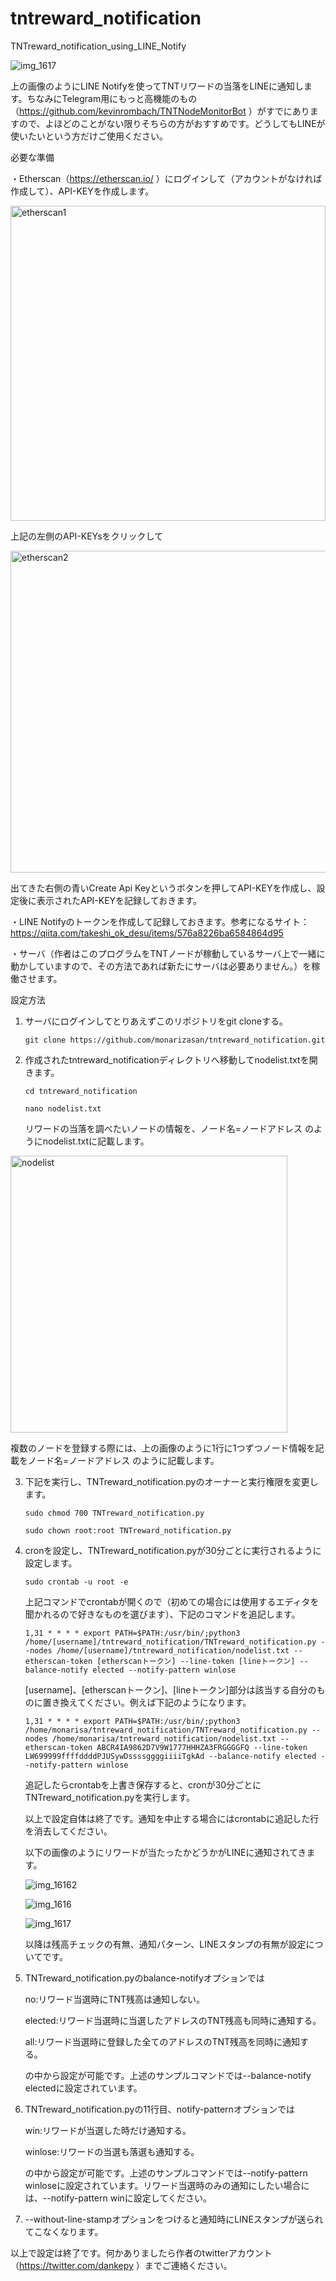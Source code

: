 # tntreward_notification
TNTreward_notification_using_LINE_Notify

![img_1617](https://user-images.githubusercontent.com/32188449/33521399-653bf124-d814-11e7-97d4-342e1174c26c.jpg)

上の画像のようにLINE Notifyを使ってTNTリワードの当落をLINEに通知します。ちなみにTelegram用にもっと高機能のもの（https://github.com/kevinrombach/TNTNodeMonitorBot ）がすでにありますので、よほどのことがない限りそちらの方がおすすめです。どうしてもLINEが使いたいという方だけご使用ください。

必要な準備

・Etherscan（https://etherscan.io/ ）にログインして（アカウントがなければ作成して）、API-KEYを作成します。

<img width="504" alt="etherscan1" src="https://user-images.githubusercontent.com/32188449/33521257-94a713a2-d810-11e7-9209-80c296906e60.png">

   上記の左側のAPI-KEYsをクリックして

<img width="515" alt="etherscan2" src="https://user-images.githubusercontent.com/32188449/33521265-bab08ccc-d810-11e7-9716-53775d864587.png">

   出てきた右側の青いCreate Api Keyというボタンを押してAPI-KEYを作成し、設定後に表示されたAPI-KEYを記録しておきます。

・LINE Notifyのトークンを作成して記録しておきます。参考になるサイト：https://qiita.com/takeshi_ok_desu/items/576a8226ba6584864d95

・サーバ（作者はこのプログラムをTNTノードが稼動しているサーバ上で一緒に動かしていますので、その方法であれば新たにサーバは必要ありません。）を稼働させます。

設定方法

1. サーバにログインしてとりあえずこのリポジトリをgit cloneする。

    `git clone https://github.com/monarizasan/tntreward_notification.git`
    
2. 作成されたtntreward_notificationディレクトリへ移動してnodelist.txtを開きます。

    `cd tntreward_notification`
    
    `nano nodelist.txt`
    
   リワードの当落を調べたいノードの情報を、ノード名=ノードアドレス のようにnodelist.txtに記載します。
   
<img width="443" alt="nodelist" src="https://user-images.githubusercontent.com/32188449/33521285-700fef40-d811-11e7-8dd6-5b555383d50f.png">
   
   複数のノードを登録する際には、上の画像のように1行に1つずつノード情報を記載をノード名=ノードアドレス のように記載します。

3. 下記を実行し、TNTreward_notification.pyのオーナーと実行権限を変更します。

    `sudo chmod 700 TNTreward_notification.py`
    
    `sudo chown root:root TNTreward_notification.py`
    
4. cronを設定し、TNTreward_notification.pyが30分ごとに実行されるように設定します。

    `sudo crontab -u root -e`
    
   上記コマンドでcrontabが開くので（初めての場合には使用するエディタを聞かれるので好きなものを選びます）、下記のコマンドを追記します。
   
    `1,31 * * * * export PATH=$PATH:/usr/bin/;python3 /home/[username]/tntreward_notification/TNTreward_notification.py --nodes /home/[username]/tntreward_notification/nodelist.txt --etherscan-token [etherscanトークン] --line-token [lineトークン] --balance-notify elected --notify-pattern winlose`
    
   [username]、[etherscanトークン]、[lineトークン]部分は該当する自分のものに置き換えてください。例えば下記のようになります。
   
   `1,31 * * * * export PATH=$PATH:/usr/bin/;python3 /home/monarisa/tntreward_notification/TNTreward_notification.py --nodes /home/monarisa/tntreward_notification/nodelist.txt --etherscan-token ABCR4IA9862D7V9W1777HHHZA3FRGGGGFQ --line-token LW699999ffffddddPJUSywDssssggggiiiiTgkAd --balance-notify elected --notify-pattern winlose`
   
   追記したらcrontabを上書き保存すると、cronが30分ごとにTNTreward_notification.pyを実行します。
   
   以上で設定自体は終了です。通知を中止する場合にはcrontabに追記した行を消去してください。
   
   以下の画像のようにリワードが当たったかどうかがLINEに通知されてきます。
   
   ![img_16162](https://user-images.githubusercontent.com/32188449/33521392-3c84c5f8-d814-11e7-9524-6f71e1e9b388.jpg)
   
   ![img_1616](https://user-images.githubusercontent.com/32188449/33521395-5fbc8934-d814-11e7-8be8-fead1553dcf8.jpg)

   ![img_1617](https://user-images.githubusercontent.com/32188449/33521399-653bf124-d814-11e7-97d4-342e1174c26c.jpg)

   以降は残高チェックの有無、通知パターン、LINEスタンプの有無が設定についてです。
   
5. TNTreward_notification.pyのbalance-notifyオプションでは

    no:リワード当選時にTNT残高は通知しない。
   
    elected:リワード当選時に当選したアドレスのTNT残高も同時に通知する。
   
    all:リワード当選時に登録した全てのアドレスのTNT残高を同時に通知する。
   
   の中から設定が可能です。上述のサンプルコマンドでは--balance-notify electedに設定されています。
   
6. TNTreward_notification.pyの11行目、notify-patternオプションでは

    win:リワードが当選した時だけ通知する。
    
    winlose:リワードの当選も落選も通知する。
    
   の中から設定が可能です。上述のサンプルコマンドでは--notify-pattern winloseに設定されています。リワード当選時のみの通知にしたい場合には、--notify-pattern winに設定してください。
   
9. --without-line-stampオプションをつけると通知時にLINEスタンプが送られてこなくなります。

 
   
以上で設定は終了です。何かありましたら作者のtwitterアカウント（https://twitter.com/dankepy ）までご連絡ください。
